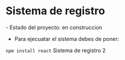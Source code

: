 <h1> Sistema de registro</h1>
- Estado del proyecto: en construccion

- Para ejecuatar el sistema debes de poner:
  
```npm install react```
Sistema de registro 2

